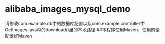 # alibaba_images_mysql_demo
请修改com.example.db中的数据库配置以及com.example.controller中GetImages.java中的download()里的本地路径
##本程序使用Maven，使用前请配置好Maven
